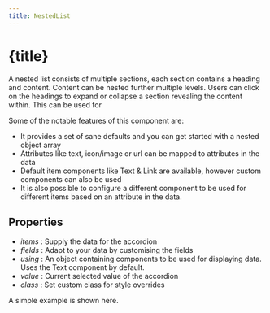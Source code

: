 ```yaml
---
title: NestedList
---
```


# {title}

A nested list consists of multiple sections, each section contains a heading and content.
Content can be nested further multiple levels. Users can click on the headings to expand
or collapse a section revealing the content within. This can be used for

Some of the notable features of this component are:

- It provides a set of sane defaults and you can get started with a nested object array
- Attributes like text, icon/image or url can be mapped to attributes in the data
- Default item components like Text & Link are available, however custom components can also be used
- It is also possible to configure a different component to be used for different items based on an
  attribute in the data.

## Properties

- _items_ : Supply the data for the accordion
- _fields_ : Adapt to your data by customising the fields
- _using_ : An object containing components to be used for displaying data. Uses the Text component by default.
- _value_ : Current selected value of the accordion
- _class_ : Set custom class for style overrides

A simple example is shown here.
